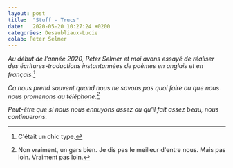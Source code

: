 ```yaml
---
layout: post
title:  "Stuff - Trucs"
date:   2020-05-20 10:27:24 +0200
categories: Desaubliaux-Lucie
colab: Peter Selmer
---
```


*Au début de l'année 2020, Peter Selmer et moi avons essayé de réaliser des écritures-traductions instantannées de poèmes en anglais et en français.[^1]*

[^1]: C'était un chic type.

*Ca nous prend souvent quand nous ne savons pas quoi faire ou que nous nous promenons au téléphone.[^bignote]*

[^bignote]: Non vraiment, un gars bien.
    Je dis pas le meilleur d'entre nous.
    Mais pas loin.
    Vraiment pas loin.

*Peut-être que si nous nous ennuyons assez ou qu'il fait assez beau, nous continuerons.*
